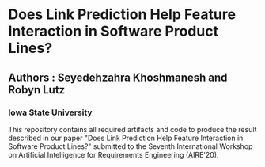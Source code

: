# Does Link Prediction Help Feature Interaction in Software Product Lines?
## Authors : Seyedehzahra Khoshmanesh and Robyn Lutz
### Iowa State University
This repository contains all required artifacts and code to produce the result described in 
our paper "Does Link Prediction Help Feature Interaction in Software Product Lines?" submitted to the
Seventh International Workshop on Artificial Intelligence for Requirements Engineering (AIRE'20).


